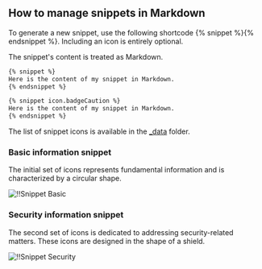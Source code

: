 ## How to manage snippets in Markdown

To generate a new snippet, use the following shortcode {% snippet %}{% endsnippet %}. Including an icon is entirely optional.  

The snippet's content is treated as Markdown.  

```markdown
{% snippet %}
Here is the content of my snippet in Markdown.
{% endsnippet %}

{% snippet icon.badgeCaution %}
Here is the content of my snippet in Markdown.
{% endsnippet %}
```

The list of snippet icons is available in the [_data](https://github.com/Devolutions/doc/blob/master/docs/_data/icon.json) folder.  

### Basic information snippet

The initial set of icons represents fundamental information and is characterized by a circular shape.  

![!!Snippet Basic](https://webdevolutions.azureedge.net/docs/common/snippet_basic_contribute.png) 

### Security information snippet

The second set of icons is dedicated to addressing security-related matters. These icons are designed in the shape of a shield.  

![!!Snippet Security](https://webdevolutions.azureedge.net/docs/common/snippet_security_contribute.png) 
